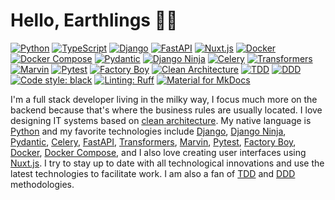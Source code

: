 # Hello, Earthlings 🧑‍🚀

[![Python](https://img.shields.io/badge/language-Python-yellow?logo=python&logoColor=yellow)](https://www.python.org/)
[![TypeScript](https://img.shields.io/badge/language-TypeScript-yellow?logo=typescript&logoColor=yellow)](https://www.typescriptlang.org/)
[![Django](https://img.shields.io/badge/framework-Django-green?logo=django&logoColor=green)](https://www.djangoproject.com/)
[![FastAPI](https://img.shields.io/badge/framework-FastAPI-green?logo=fastapi&logoColor=green)](https://fastapi.tiangolo.com/)
[![Nuxt.js](https://img.shields.io/badge/framework-Nuxt-green?logo=nuxt.js&logoColor=green)](https://nuxt.com/)
[![Docker](https://img.shields.io/badge/technology-Docker-blue?logo=docker&logoColor=blue)](https://www.docker.com/)
[![Docker Compose](https://img.shields.io/badge/technology-Docker%20Compose-blue?logo=docker&logoColor=blue)](https://docs.docker.com/compose/)
[![Pydantic](https://img.shields.io/badge/technology-Pydantic-blue?logo=pydantic&logoColor=blue)](https://docs.pydantic.dev)
[![Django Ninja](https://img.shields.io/badge/technology-Django%20Ninja-blue?logo=django&logoColor=blue)](https://django-ninja.dev/)
[![Celery](https://img.shields.io/badge/technology-Celery-blue?logo=celery&logoColor=blue)](https://docs.celeryproject.org/en/)
[![Transformers](https://img.shields.io/badge/technology-Transformers-blue?logo=huggingface&logoColor=blue)](https://huggingface.co/transformers/)
[![Marvin](https://img.shields.io/badge/technology-Marvin-blue)](https://www.askmarvin.ai/)
[![Pytest](https://img.shields.io/badge/testing-Pytest-red?logo=pytest&logoColor=red)](https://docs.pytest.org/)
[![Factory Boy](https://img.shields.io/badge/testing-Factory%20Boy-red)](https://factoryboy.readthedocs.io)
[![Clean Architecture](https://img.shields.io/badge/architecture-Clean%20Architecture-orange)](https://blog.cleancoder.com/uncle-bob/2012/08/13/the-clean-architecture.html)
[![TDD](https://img.shields.io/badge/methodology-TDD-orange)](https://en.wikipedia.org/wiki/Test-driven_development)
[![DDD](https://img.shields.io/badge/methodology-DDD-orange)](https://en.wikipedia.org/wiki/Domain-driven_design)
[![Code style: black](https://img.shields.io/badge/code%20style-black-black)](https://github.com/psf/black)
[![Linting: Ruff](https://img.shields.io/badge/linting-Ruff-black?logo=ruff&logoColor=black)](https://github.com/astral-sh/ruff)
[![Material for MkDocs](https://img.shields.io/badge/docs-Material%20for%20MkDocs-yellow?logo=MaterialForMkDocs&logoColor=yellow)](https://squidfunk.github.io/mkdocs-material/)

I'm a full stack developer living in the milky way, I focus much more on the backend because that's where the business rules are usually located. I love designing IT systems based on [clean architecture](https://blog.cleancoder.com/uncle-bob/2012/08/13/the-clean-architecture.html). My native language is [Python](https://www.python.org/) and my favorite technologies include [Django](https://www.djangoproject.com/), [Django Ninja](https://django-ninja.dev/), [Pydantic](https://docs.pydantic.dev), [Celery](https://docs.celeryproject.org/en/), [FastAPI](https://fastapi.tiangolo.com/), [Transformers](https://huggingface.co/transformers/), [Marvin](https://www.askmarvin.ai/), [Pytest](https://docs.pytest.org/), [Factory Boy](https://factoryboy.readthedocs.io), [Docker](https://www.docker.com/), [Docker Compose](https://docs.docker.com/compose/), and I also love creating user interfaces using [Nuxt.js](https://nuxt.com/). I try to stay up to date with all technological innovations and use the latest technologies to facilitate work. I am also a fan of [TDD](https://en.wikipedia.org/wiki/Test-driven_development) and [DDD](https://en.wikipedia.org/wiki/Domain-driven_design) methodologies.
